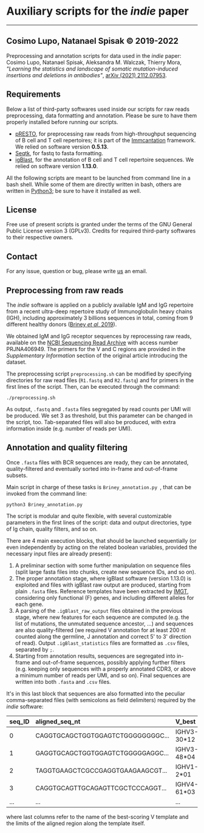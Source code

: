 # Auxiliary scripts for the *indie* paper
----

## Cosimo Lupo, Natanael Spisak &#169; 2019-2022

Preprocessing and annotation scripts for data used in the *indie* paper: Cosimo Lupo, Natanael Spisak, Aleksandra M. Walczak, Thierry Mora, *"Learning the statistics and landscape of somatic mutation-induced insertions and deletions in antibodies"*, [arXiv (2021) 2112.07953](https://arxiv.org/abs/2112.07953).

## Requirements

Below a list of third-party softwares used inside our scripts for raw reads preprocessing, data formatting and annotation. Please be sure to have them properly installed before running our scripts.

- [pRESTO](https://presto.readthedocs.io/en/stable/), for preprocessing raw reads from high-throughput sequencing of B cell and T cell repertoires; it is part of the [Immcantation](https://immcantation.readthedocs.io/en/stable/) framework. We relied on software version **0.5.13**.
- [Seqtk](https://github.com/lh3/seqtk), for fastq to fasta formatting.
- [igBlast](https://ncbi.github.io/igblast/), for the annotation of B cell and T cell repertoire sequences. We relied on software version **1.13.0**.

All the following scripts are meant to be launched from command line in a bash shell. While some of them are directly written in bash, others are written in [Python3](https://www.python.org); be sure to have it installed as well.

## License

Free use of present scripts is granted under the terms of the GNU General Public License version 3 (GPLv3). Credits for required third-party softwares to their respective owners.

## Contact

For any issue, question or bug, please write [us](mailto:cosimo.lupo89@gmail.com) an email.

## Preprocessing from raw reads

The *indie* software is applied on a publicly available IgM and IgG repertoire from a recent ultra-deep repertoire study of Immunoglobulin heavy chains (IGH), including approximately 3 billions sequences in total, coming from 9 different healthy donors ([Briney *et al*, 2019](https://www.nature.com/articles/s41586-019-0879-y)).

We obtained IgM and IgG receptor sequences by reprocessing raw reads, available on the [NCBI Sequencing Read Archive](https://www.ncbi.nlm.nih.gov/sra) with access number PRJNA406949. The primers for the V and C regions are provided in the *Supplementary Information* section of the original article introducing the dataset.

The preprocessing script `preprocessing.sh` can be modified by specifying directories for raw read files (`R1.fastq` and `R2.fastq`) and for primers in the first lines of the script. Then, can be executed through the command:

```
./preprocessing.sh
```

As output, `.fastq` and `.fasta` files segregated by read counts per UMI will be produced. We set 3 as threshold, but this parameter can be changed in the script, too. Tab-separated files will also be produced, with extra information inside (e.g. number of reads per UMI).

## Annotation and quality filtering

Once `.fasta` files with BCR sequences are ready, they can be annotated, quality-filtered and eventually sorted into in-frame and out-of-frame subsets.

Main script in charge of these tasks is `Briney_annotation.py `, that can be invoked from the command line:

```
python3 Briney_annotation.py
```

The script is modular and quite flexible, with several customizable parameters in the first lines of the script: data and output directories, type of Ig chain, quality filters, and so on.

There are 4 main execution blocks, that should be launched sequentially (or even independently by acting on the related boolean variables, provided the necessary input files are already present):

1. A preliminar section with some further manipulation on sequence files (split large fasta files into chunks, create new sequence IDs, and so on).
2. The proper annotation stage, where igBlast software (version 1.13.0) is exploited and files with igBlast raw output are produced, starting from plain `.fasta` files. Reference templates have been extracted by [IMGT](https://www.imgt.org), considering only functional (F) genes, and including different alleles for each gene.
3. A parsing of the `.igBlast_raw_output` files obtained in the previous stage, where new features for each sequence are computed (e.g. the list of mutations, the unmutated sequence ancestor, ...) and sequences are also quality-filtered (we required V annotation for at least 200 nt counted along the germline, J annotation and correct 5' to 3' direction of read). Output `.igBlast_statistics` files are formatted as `.csv` files, separated by `;`.
4. Starting from annotation results, sequences are segregated into in-frame and out-of-frame sequences, possibly applying further filters (e.g. keeping only sequences with a properly annotated CDR3, or above a minimum number of reads per UMI, and so on). Final sequences are written into both `.fasta` and `.csv` files.

It's in this last block that sequences are also formatted into the peculiar comma-separated files (with semicolons as field delimiters) required by the *indie* software:

| seq\_ID | aligned\_seq\_nt                  | V\_best       | V\_best\_start | V\_best\_end |
| :------ | :-------------------------------- | :------------ | :------------- | :----------- |
| 0       | CAGGTGCAGCTGGTGGAGTCTGGGGGGGGC... | IGHV3\-30\*12 | 0              | 296          |
| 1       | GAGGTGCAGCTGGTGGAGTCTGGGGGAGGC... | IGHV3\-48\*04 | 0              | 296          |
| 2       | TAGGTGAAGCTCGCCGAGGTGAAGAAGCGT... | IGHV1\-2\*01  | 0              | 296          |
| 3       | CAGGTGCAGTTGCAGAGTTCGCTCCCAGGT... | IGHV4\-61\*03 | 0              | 299          |
| ...     | ...                               | ...           | ...            | ...          |

where last columns refer to the name of the best-scoring V template and the limits of the aligned region along the template itself.